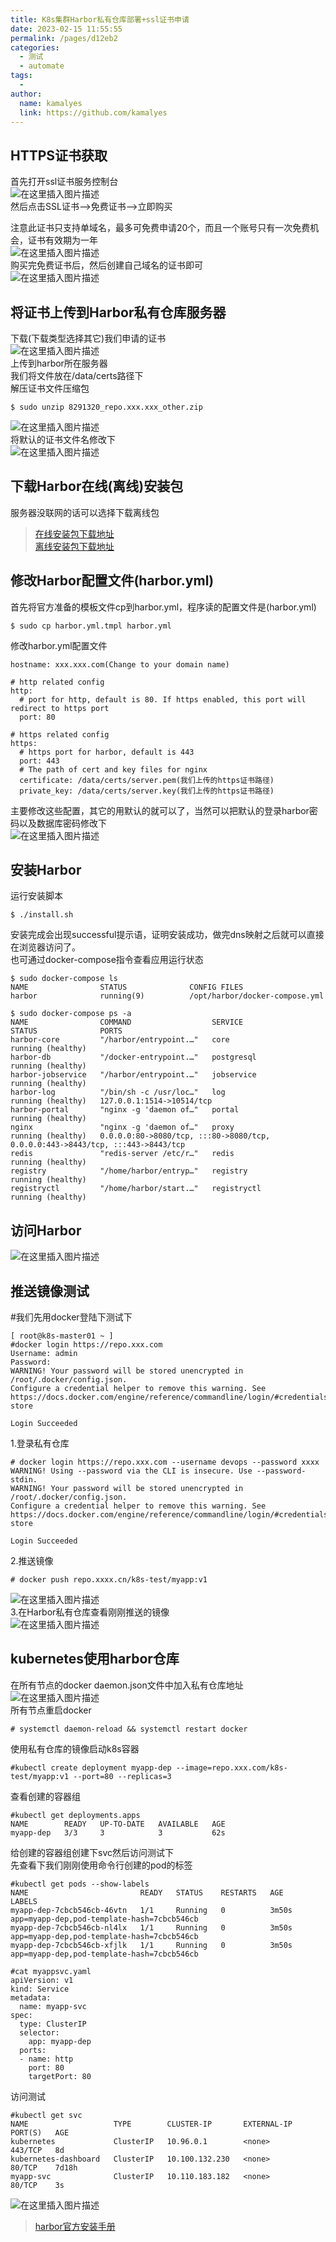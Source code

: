 ```yaml
---
title: K8s集群Harbor私有仓库部署+ssl证书申请
date: 2023-02-15 11:55:55
permalink: /pages/d12eb2
categories:
  - 测试
  - automate
tags:
  - 
author: 
  name: kamalyes
  link: https://github.com/kamalyes
---
```


HTTPS证书获取
--------------------------------------------------------------------

首先打开ssl证书服务控制台  
![在这里插入图片描述](https://www.yuyanqing.cn/oss/image-bed/col/automate/83aa504c2274445994a276dc13f91afc.png)  
然后点击SSL证书—>免费证书—>立即购买

注意此证书只支持单域名，最多可免费申请20个，而且一个账号只有一次免费机会，证书有效期为一年  
![在这里插入图片描述](https://www.yuyanqing.cn/oss/image-bed/col/automate/5b60c4e354324cc3a7f4786751c0cfcb.png)  
购买完免费证书后，然后创建自己域名的证书即可  
![在这里插入图片描述](https://www.yuyanqing.cn/oss/image-bed/col/automate/f750683f77fb495db6193a8b2d12d75e.png)

将证书上传到Harbor私有仓库服务器
------------------------------------------------------------------------------

下载(下载类型选择其它)我们申请的证书  
![在这里插入图片描述](https://www.yuyanqing.cn/oss/image-bed/col/automate/3cd3ff441be04d54bb906775f462b408.png)  
上传到harbor所在服务器  
我们将文件放在/data/certs路径下  
解压证书文件压缩包

```
$ sudo unzip 8291320_repo.xxx.xxx_other.zip

```

![在这里插入图片描述](https://www.yuyanqing.cn/oss/image-bed/col/automate/4e0bed064feb4d418761c7a3db38da62.png)  
将默认的证书文件名修改下  
![在这里插入图片描述](https://www.yuyanqing.cn/oss/image-bed/col/automate/13f394f1174f40989c42543427887208.png)

下载Harbor在线(离线)安装包
----------------------------------------------------------------------------

服务器没联网的话可以选择下载离线包

> [在线安装包下载地址](https://github.com/goharbor/harbor/releases/download/v2.4.3/harbor-online-installer-v2.4.3.tgz)  
> [离线安装包下载地址](https://github.com/goharbor/harbor/releases/download/v2.4.3/harbor-offline-installer-v2.4.3.tgz)

修改Harbor配置文件(harbor.yml)
-----------------------------------------------------------------------------------

首先将官方准备的模板文件cp到harbor.yml，程序读的配置文件是(harbor.yml)

```
$ sudo cp harbor.yml.tmpl harbor.yml
```

修改harbor.yml配置文件

```
hostname: xxx.xxx.com(Change to your domain name)

# http related config
http:
  # port for http, default is 80. If https enabled, this port will redirect to https port
  port: 80

# https related config
https:
  # https port for harbor, default is 443
  port: 443
  # The path of cert and key files for nginx
  certificate: /data/certs/server.pem(我们上传的https证书路径)
  private_key: /data/certs/server.key(我们上传的https证书路径)
```

主要修改这些配置，其它的用默认的就可以了，当然可以把默认的登录harbor密码以及数据库密码修改下  
![在这里插入图片描述](https://www.yuyanqing.cn/oss/image-bed/col/automate/41e48134ca064b9f9ef66dbbf8a8f817.png)

安装Harbor
-------------------------------------------------------------------

运行安装脚本

```
$ ./install.sh
```

安装完成会出现successful提示语，证明安装成功，做完dns映射之后就可以直接在浏览器访问了。  
也可通过docker-compose指令查看应用运行状态

```
$ sudo docker-compose ls
NAME                STATUS              CONFIG FILES
harbor              running(9)          /opt/harbor/docker-compose.yml
```
```
$ sudo docker-compose ps -a
NAME                COMMAND                  SERVICE             STATUS              PORTS
harbor-core         "/harbor/entrypoint.…"   core                running (healthy)
harbor-db           "/docker-entrypoint.…"   postgresql          running (healthy)
harbor-jobservice   "/harbor/entrypoint.…"   jobservice          running (healthy)
harbor-log          "/bin/sh -c /usr/loc…"   log                 running (healthy)   127.0.0.1:1514->10514/tcp
harbor-portal       "nginx -g 'daemon of…"   portal              running (healthy)
nginx               "nginx -g 'daemon of…"   proxy               running (healthy)   0.0.0.0:80->8080/tcp, :::80->8080/tcp, 0.0.0.0:443->8443/tcp, :::443->8443/tcp
redis               "redis-server /etc/r…"   redis               running (healthy)
registry            "/home/harbor/entryp…"   registry            running (healthy)
registryctl         "/home/harbor/start.…"   registryctl         running (healthy)
```

访问Harbor
-------------------------------------------------------------------

![在这里插入图片描述](https://www.yuyanqing.cn/oss/image-bed/col/automate/47d820df843a45dfb53ae56689dbc77b.png)

推送镜像测试
-----------------------------------------------------------------

#我们先用docker登陆下测试下

```
[ root@k8s-master01 ~ ]
#docker login https://repo.xxx.com
Username: admin
Password:
WARNING! Your password will be stored unencrypted in /root/.docker/config.json.
Configure a credential helper to remove this warning. See
https://docs.docker.com/engine/reference/commandline/login/#credentials-store

Login Succeeded
```

1.登录私有仓库

```
# docker login https://repo.xxx.com --username devops --password xxxx
WARNING! Using --password via the CLI is insecure. Use --password-stdin.
WARNING! Your password will be stored unencrypted in /root/.docker/config.json.
Configure a credential helper to remove this warning. See
https://docs.docker.com/engine/reference/commandline/login/#credentials-store

Login Succeeded
```

2.推送镜像

```
# docker push repo.xxxx.cn/k8s-test/myapp:v1
```

![在这里插入图片描述](https://www.yuyanqing.cn/oss/image-bed/col/automate/da2b0d3925b342c5a34848686026e25c.png)  
3.在Harbor私有仓库查看刚刚推送的镜像  
![在这里插入图片描述](https://www.yuyanqing.cn/oss/image-bed/col/automate/8be3d6232d1448f09b3bb5b77e8ad31a.png)

kubernetes使用harbor仓库
-------------------------------------------------------------------------------

在所有节点的docker daemon.json文件中加入私有仓库地址  
![在这里插入图片描述](https://www.yuyanqing.cn/oss/image-bed/col/automate/6f3dce50416245b0947e37e5de877e67.png)  
所有节点重启docker

```
# systemctl daemon-reload && systemctl restart docker
```

使用私有仓库的镜像启动k8s容器

```
#kubectl create deployment myapp-dep --image=repo.xxx.com/k8s-test/myapp:v1 --port=80 --replicas=3
```

查看创建的容器组

```
#kubectl get deployments.apps
NAME        READY   UP-TO-DATE   AVAILABLE   AGE
myapp-dep   3/3     3            3           62s
```

给创建的容器组创建下svc然后访问测试下  
先查看下我们刚刚使用命令行创建的pod的标签

```
#kubectl get pods --show-labels
NAME                         READY   STATUS    RESTARTS   AGE     LABELS
myapp-dep-7cbcb546cb-46vtn   1/1     Running   0          3m50s   app=myapp-dep,pod-template-hash=7cbcb546cb
myapp-dep-7cbcb546cb-nl4lx   1/1     Running   0          3m50s   app=myapp-dep,pod-template-hash=7cbcb546cb
myapp-dep-7cbcb546cb-xfjlk   1/1     Running   0          3m50s   app=myapp-dep,pod-template-hash=7cbcb546cb
```

```
#cat myappsvc.yaml
apiVersion: v1
kind: Service
metadata:
  name: myapp-svc
spec:
  type: ClusterIP
  selector:
    app: myapp-dep
  ports:
  - name: http
    port: 80
    targetPort: 80

```

访问测试

```
#kubectl get svc
NAME                   TYPE        CLUSTER-IP       EXTERNAL-IP   PORT(S)   AGE
kubernetes             ClusterIP   10.96.0.1        <none>        443/TCP   8d
kubernetes-dashboard   ClusterIP   10.100.132.230   <none>        80/TCP    7d18h
myapp-svc              ClusterIP   10.110.183.182   <none>        80/TCP    3s
```

![在这里插入图片描述](https://www.yuyanqing.cn/oss/image-bed/col/automate/52798ee578d9481f9ada9a9bc28fb06b.png)

> [harbor官方安装手册](https://goharbor.io/docs/2.5.0/install-config/)

